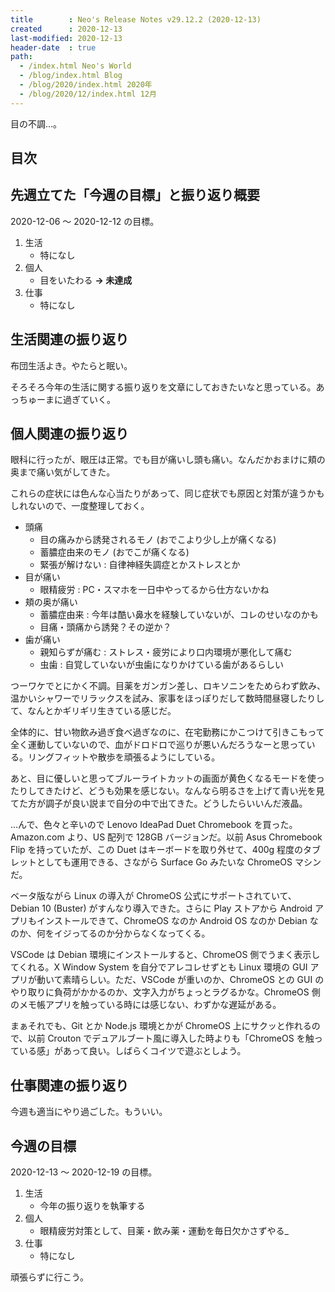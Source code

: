 ```yaml
---
title        : Neo's Release Notes v29.12.2 (2020-12-13)
created      : 2020-12-13
last-modified: 2020-12-13
header-date  : true
path:
  - /index.html Neo's World
  - /blog/index.html Blog
  - /blog/2020/index.html 2020年
  - /blog/2020/12/index.html 12月
---
```


目の不調…。

## 目次

## 先週立てた「今週の目標」と振り返り概要

2020-12-06 〜 2020-12-12 の目標。

1. 生活
    - 特になし
2. 個人
    - 目をいたわる __→ 未達成__
3. 仕事
    - 特になし

## 生活関連の振り返り

布団生活よき。やたらと眠い。

そろそろ今年の生活に関する振り返りを文章にしておきたいなと思っている。あっちゅーまに過ぎていく。

## 個人関連の振り返り

眼科に行ったが、眼圧は正常。でも目が痛いし頭も痛い。なんだかおまけに頬の奥まで痛い気がしてきた。

これらの症状には色んな心当たりがあって、同じ症状でも原因と対策が違うかもしれないので、一度整理しておく。

- 頭痛
  - 目の痛みから誘発されるモノ (おでこより少し上が痛くなる)
  - 蓄膿症由来のモノ (おでこが痛くなる)
  - 緊張が解けない : 自律神経失調症とかストレスとか
- 目が痛い
  - 眼精疲労 : PC・スマホを一日中やってるから仕方ないかね
- 頬の奥が痛い
  - 蓄膿症由来 : 今年は酷い鼻水を経験していないが、コレのせいなのかも
  - 目痛・頭痛から誘発？その逆か？
- 歯が痛い
  - 親知らずが痛む : ストレス・疲労により口内環境が悪化して痛む
  - 虫歯 : 自覚していないが虫歯になりかけている歯があるらしい

つーワケでとにかく不調。目薬をガンガン差し、ロキソニンをためらわず飲み、温かいシャワーでリラックスを試み、家事をほっぽりだして数時間昼寝したりして、なんとかギリギリ生きている感じだ。

全体的に、甘い物飲み過ぎ食べ過ぎなのに、在宅勤務にかこつけて引きこもって全く運動していないので、血がドロドロで巡りが悪いんだろうなーと思っている。リングフィットや散歩を頑張るようにしている。

あと、目に優しいと思ってブルーライトカットの画面が黄色くなるモードを使ったりしてきたけど、どうも効果を感じない。なんなら明るさを上げて青い光を見てた方が調子が良い説まで自分の中で出てきた。どうしたらいいんだ液晶。

…んで、色々と辛いので Lenovo IdeaPad Duet Chromebook を買った。Amazon.com より、US 配列で 128GB バージョンだ。以前 Asus Chromebook Flip を持っていたが、この Duet はキーボードを取り外せて、400g 程度のタブレットとしても運用できる、さながら Surface Go みたいな ChromeOS マシンだ。

ベータ版ながら Linux の導入が ChromeOS 公式にサポートされていて、Debian 10 (Buster) がすんなり導入できた。さらに Play ストアから Android アプリもインストールできて、ChromeOS なのか Android OS なのか Debian なのか、何をイジってるのか分からなくなってくる。

VSCode は Debian 環境にインストールすると、ChromeOS 側でうまく表示してくれる。X Window System を自分でアレコレせずとも Linux 環境の GUI アプリが動いて素晴らしい。ただ、VSCode が重いのか、ChromeOS との GUI のやり取りに負荷がかかるのか、文字入力がちょっとラグるかな。ChromeOS 側のメモ帳アプリを触っている時には感じない、わずかな遅延がある。

まぁそれでも、Git とか Node.js 環境とかが ChromeOS 上にサクッと作れるので、以前 Crouton でデュアルブート風に導入した時よりも「ChromeOS を触っている感」があって良い。しばらくコイツで遊ぶとしよう。

## 仕事関連の振り返り

今週も適当にやり過ごした。もういい。

## 今週の目標

2020-12-13 〜 2020-12-19 の目標。

1. 生活
    - 今年の振り返りを執筆する
2. 個人
    - 眼精疲労対策として、目薬・飲み薬・運動を毎日欠かさずやる_
3. 仕事
    - 特になし

頑張らずに行こう。
